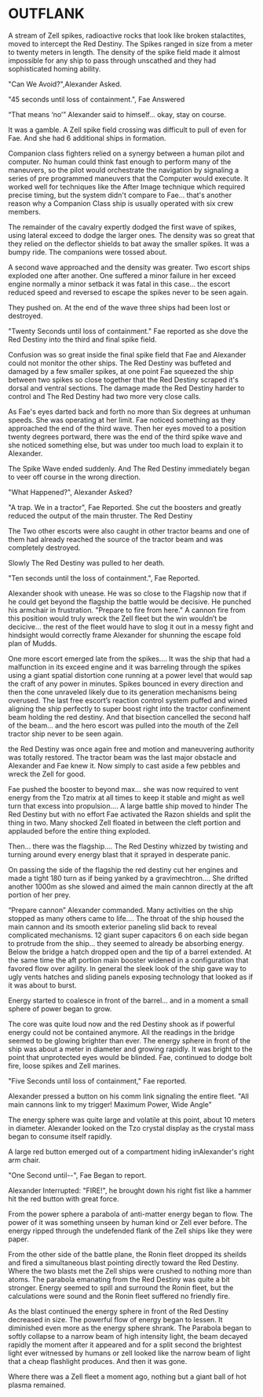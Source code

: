 
# OUTFLANK

A stream of Zell spikes, radioactive rocks that look like broken stalactites, moved to intercept the Red Destiny.  The Spikes ranged in size from a meter to twenty meters in length.  The density of the spike field made it almost impossible for any ship to pass through unscathed and they had sophisticated homing ability.

"Can We Avoid?",Alexander Asked.

"45 seconds until loss of containment.", Fae Answered

“That means ‘no’” Alexander said to himself… okay, stay on course.

It was a gamble.  A Zell spike field crossing was difficult to pull of even for Fae.  And she had 6 additional ships in formation.

Companion class fighters relied on a synergy between a human pilot and computer.  No human could think fast enough to perform many of the maneuvers, so the pilot would orchestrate the navigation by signaling a series of pre programmed maneuvers that the Computer would execute.  It worked well for techniques like the After Image technique which required precise timing, but the system didn't compare to Fae... that's another reason why a Companion Class ship is usually operated with six crew members.

The remainder of the cavalry expertly dodged the first wave of spikes, using lateral exceed to dodge the larger ones.  The density was so great that they relied on the deflector shields to bat away the smaller spikes. It was a bumpy ride. The companions were tossed about.

A second wave approached and the density was greater.  Two escort ships exploded one after another.  One suffered a minor failure in her exceed engine normally a minor setback it was fatal in this case… the escort reduced speed and reversed to escape the spikes never to be seen again.

They pushed on. At the end of the wave three ships had been lost or destroyed.

"Twenty Seconds until loss of containment." Fae reported as she dove the Red Destiny into the third and final spike field.

Confusion was so great inside the final spike field that Fae and Alexander could not monitor the other ships.  The Red Destiny was buffeted and damaged by a few smaller spikes, at one point Fae squeezed the ship between two spikes so close together that the Red Destiny scraped it's dorsal and ventral sections. The damage made the Red Destiny harder to control and The Red Destiny had two more very close calls.

As Fae's eyes darted back and forth no more than Six degrees at unhuman speeds.  She was operating at her limit.  Fae noticed something as they approached the end of the third wave.  Then her eyes moved to a position twenty degrees portward, there was the end of the third spike wave and she noticed something else, but was under too much load to explain it to Alexander.

The Spike Wave ended suddenly.  And The Red Destiny immediately began to veer off course in the wrong direction.

"What Happened?", Alexander Asked?

"A trap. We in a tractor", Fae Reported.  She cut the boosters and greatly reduced the output of the main thruster.  The Red Destiny

The Two other escorts were also caught in other tractor beams and one of them had already reached the source of the tractor beam and was completely destroyed.

Slowly The Red Destiny was pulled to her death.

"Ten seconds until the loss of containment.", Fae Reported.

Alexander shook with unease.  He was so close to the Flagship now that if he could get beyond the flagship the battle would be decisive.  He punched his armchair in frustration.  "Prepare to fire from here."  A cannon fire from this position would truly wreck the Zell fleet but the win wouldn’t be decicive… the rest of the fleet would have to slog it out in a messy fight and hindsight would correctly frame Alexander for shunning the escape fold plan of Mudds.

One more escort emerged late from the spikes…. It was the ship that had a malfunction in its exceed engine and it was barreling through the spikes using a giant spatial distortion cone running at a power level that would sap the craft of any power in minutes.   Spikes bounced in every direction and then the cone unraveled likely due to its generation mechanisms being overused.   The last free escort’s reaction control system puffed and wined aligning the ship perfectly to super boost right into the tractor confinement beam holding the red destiny.  And that bisection cancelled the second half of the beam…  and the hero escort was pulled into the mouth of the Zell tractor ship never to be seen again.

the Red Destiny was once again free and motion and maneuvering authority was totally restored.  The tractor beam was the last major obstacle and Alexander and Fae knew it.  Now simply to cast aside a few pebbles and wreck the Zell for good.

Fae pushed the booster to beyond max… she was now required to vent energy from the Tzo matrix at all times to keep it stable and might as well turn that excess into propulsion…. A large battle ship moved to hinder The Red Destiny but with no effort Fae activated the Razon shields and split the thing in two.  Many shocked Zell floated in between the cleft portion and applauded before the entire thing exploded.

Then… there was the flagship…. The Red Destiny whizzed by twisting and turning around every energy blast that it sprayed in desperate panic.

On passing the side of the flagship  the red destiny cut her engines and made a tight 180 turn as if being yanked by a gravimechtron…. She drifted another 1000m as she slowed and aimed the main cannon directly at the aft portion of her prey.

“Prepare cannon” Alexander commanded.  Many activities on the ship stopped as many others came to life…. The throat of the ship housed the main cannon and its smooth exterior paneling slid back to reveal complicated mechanisms.  12 giant super capacitors 6 on each side began to protrude from the ship… they seemed to already be absorbing energy.  Below the bridge a hatch dropped open and the tip of a barrel extended.  At the same time the aft portion main booster widened in a configuration that favored flow over agility.  In general the sleek look of the ship gave way to ugly vents hatches and sliding panels exposing technology that looked as if it was about to burst.

Energy started to coalesce in front of the barrel… and in a moment a small sphere of power began to grow.

The core was quite loud now and the red Destiny shook as if powerful energy could not be contained anymore.  All the readings in the bridge seemed to be glowing brighter than ever. The energy sphere in front of the ship was about a meter in diameter and growing rapidly.  It was bright to the point that unprotected eyes would be blinded.  Fae, continued to dodge  bolt fire, loose spikes and Zell marines.

"Five Seconds until loss of containment," Fae reported.

Alexander pressed a button on his comm link signaling the entire fleet. "All main cannons link to my trigger\! Maximum Power, Wide Angle"

The energy sphere was quite large and volatile at this point, about 10 meters in diameter. Alexander looked on the Tzo crystal display as the crystal mass began to consume itself rapidly.

A large red button emerged out of a compartment hiding inAlexander's right arm chair.

"One Second until--", Fae Began to report.

Alexander Interrupted:  "FIRE\!", he brought down his right fist like a hammer hit the red button with great force.

From the power sphere a parabola of anti-matter energy began to flow. The power of it was something unseen by human kind or Zell ever before.  The energy ripped through the undefended flank of the Zell ships like they were paper.

From the other side of the battle plane, the Ronin fleet dropped its sheilds and fired a simultaneous blast pointing directly toward the Red Destiny.  Where the two blasts met the Zell ships were crushed to nothing more than atoms.  The parabola emanating from the Red Destiny was quite a bit stronger. Energy seemed to spill and surround the Ronin fleet, but the calculations were sound and the Ronin fleet suffered no friendly fire.

As the blast continued the energy sphere in front of the Red Destiny decreased in size.  The powerful flow of energy began to lessen. It diminished even more as the energy sphere shrank.  The Parabola began to softly collapse to a narrow beam of high intensity light, the beam decayed rapidly the moment after it appeared and for a split second the brightest light ever witnessed by humans or zell looked like the narrow beam of light that a cheap flashlight produces.  And then it was gone.

Where there was a Zell fleet a moment ago, nothing but a giant ball of hot plasma remained.
